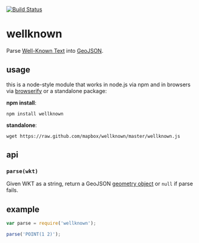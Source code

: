 [![Build Status](https://travis-ci.org/mapbox/wellknown.png)](https://travis-ci.org/mapbox/wellknown)

# wellknown

Parse [Well-Known Text](http://en.wikipedia.org/wiki/Well-known_text) into [GeoJSON](http://www.geojson.org/).

## usage

this is a node-style module that works in node.js via npm and in browsers via
[browserify](https://github.com/substack/node-browserify) or a standalone package:

**npm install**:

    npm install wellknown

**standalone**:

    wget https://raw.github.com/mapbox/wellknown/master/wellknown.js

## api

### `parse(wkt)`

Given WKT as a string, return a GeoJSON [geometry object](http://geojson.org/geojson-spec.html#geometry-objects)
or `null` if parse fails.

## example

```js
var parse = require('wellknown');

parse('POINT(1 2)');
```
